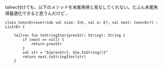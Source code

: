 

tailrec付けても、以下のメソッドを末尾再帰と見なしてくれない。たぶん末尾再帰最適化できると思うんだけど...

```
class Cons<E>(override val size: Int, val e: E?, val next: Cons<E>?) : List<E> {

    tailrec fun toStringIter(prevStr: String): String {
        if (next == null) {
            return prevStr
        }
        val str = "${prevStr}, ${e.toString()}"
        return next.toStringIter(str)
    }
```
